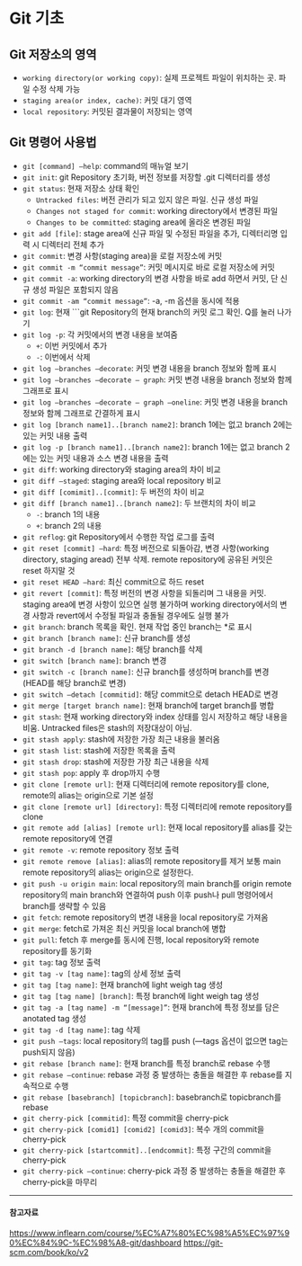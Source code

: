 # Git 기초

## Git 저장소의 영역
* ```working directory(or working copy)```: 실제 프로젝트 파일이 위치하는 곳. 파일 수정 삭제 가능
* ```staging area(or index, cache)```: 커밋 대기 영역
* ```local repository```: 커밋된 결과물이 저장되는 영역

## Git 명령어 사용법
* ```git [command] —help```: command의 매뉴얼 보기
* ```git init```: git Repository 초기화, 버전 정보를 저장할 .git 디렉터리를 생성
* ```git status```: 현재 저장소 상태 확인
    * ```Untracked files```: 버전 관리가 되고 있지 않은 파일. 신규 생성 파일
    * ```Changes not staged for commit```: working directory에서 변경된 파일
    * ```Changes to be committed```: staging area에 올라온 변경된 파일
* ```git add [file]```: stage area에 신규 파일 및 수정된 파일을 추가, 디렉터리명 입력 시 디렉터리 전체 추가
* ```git commit```: 변경 사항(staging area)을 로컬 저장소에 커밋
* ```git commit -m “commit message”```: 커밋 메시지로 바로 로컬 저장소에 커밋
* ```git commit -a```: working directory의 변경 사항을 바로 add 하면서 커밋, 단 신규 생성 파일은 포함되지 않음
* ```git commit -am “commit message”```: -a, -m 옵션을 동시에 적용
* ```git log```: 현재 ```git Repository의 현재 branch의 커밋 로그 확인. Q를 눌러 나가기
* ```git log -p```: 각 커밋에서의 변경 내용을 보여줌  
    * ```+```: 이번 커밋에서 추가
    * ```-```: 이번에서 삭제  
* ```git log —branches —decorate```: 커밋 변경 내용을 branch 정보와 함께 표시 
* ```git log —branches —decorate — graph```: 커밋 변경 내용을 branch 정보와 함께 그래프로 표시 
* ```git log —branches —decorate — graph —oneline```: 커밋 변경 내용을 branch 정보와 함께 그래프로 간결하게 표시
* ```git log [branch name1]..[branch name2]```: branch 1에는 없고 branch 2에는 있는 커밋 내용 출력
* ```git log -p [branch name1]..[branch name2]```: branch 1에는 없고 branch 2에는 있는 커밋 내용과 소스 변경 내용을 출력
* ```git diff```: working directory와 staging area의 차이 비교
* ```git diff —staged```: staging area와 local repository 비교
* ```git diff [comimit]..[commit]```: 두 버전의 차이 비교
* ```git diff [branch name1]..[branch name2]```: 두 브랜치의 차이 비교 
    * ```-```: branch 1의 내용
    * ```+```: branch 2의 내용
* ```git reflog```: git Repository에서 수행한 작업 로그를 출력
* ```git reset [commit] —hard```: 특정 버전으로 되돌아감, 변경 사항(working directory, staging aread) 전부 삭제. remote repository에 공유된 커밋은 reset 하지말 것
* ```git reset HEAD —hard```: 최신 commit으로 하드 reset
* ```git revert [commit]```: 특정 버전의 변경 사항을 되돌리며 그 내용을 커밋.
staging area에 변경 사항이 있으면 실행 불가하며 working directory에서의 변경 사항과 revert에서 수정될 파일과 충돌될 경우에도 실행 불가
* ```git branch```: branch 목록을 확인. 현재 작업 중인 branch는 *로 표시
* ```git branch [branch name]```: 신규 branch를 생성
* ```git branch -d [branch name]```: 해당 branch를 삭제
* ```git switch [branch name]```: branch 변경
* ```git switch -c [branch name]```: 신규 branch를 생성하며 branch를 변경 (HEAD를 해당 branch로 변경)
* ```git switch —detach [commitid]```: 해당 commit으로 detach HEAD로 변경
* ```git merge [target branch name]```: 현재 branch에 target branch를 병합
* ```git stash```: 현재 working directory와 index 상태를 임시 저장하고 해당 내용을 비움. Untracked files은 stash의 저장대상이 아님.
* ```git stash apply```: stash에 저장한 가장 최근 내용을 불러옴
* ```git stash list```: stash에 저장한 목록을 출력
* ```git stash drop```: stash에 저장한 가장 최근 내용을 삭제
* ```git stash pop```: apply 후 drop까지 수행
* ```git clone [remote url]```: 현재 디렉터리에 remote repository를 clone, remote의 alias는 origin으로 기본 설정
* ```git clone [remote url] [directory]```: 특정 디렉터리에 remote repository를 clone
* ```git remote add [alias] [remote url]```: 현재 local repository를 alias를 갖는 remote repository에 연결
* ```git remote -v```: remote repository 정보 출력
* ```git remote remove [alias]```: alias의 remote repository를 제거
보통 main remote repository의 alias는 origin으로 설정한다.
* ```git push -u origin main```: local repository의 main branch를 origin remote repository의 main branch와 연결하여 push
이후 push나 pull 명령어에서 branch를 생략할 수 있음
* ```git fetch```: remote repository의 변경 내용을 local repository로 가져옴
* ```git merge```: fetch로 가져온 최신 커밋을 local branch에 병합
* ```git pull```: fetch 후 merge를 동시에 진행, local repository와 remote repository를 동기화
* ```git tag```: tag 정보 출력
* ```git tag -v [tag name]```: tag의 상세 정보 출력
* ```git tag [tag name]```: 현재 branch에 light weigh tag 생성
* ```git tag [tag name] [branch]```: 특정 branch에 light weigh tag 생성
* ```git tag -a [tag name] -m “[message]”```: 현재 branch에 특정 정보를 담은 anotated tag 생성
* ```git tag -d [tag name]```: tag 삭제
* ```git push —tags```: local repository의 tag를 push (—tags 옵션이 없으면 tag는 push되지 않음)
* ```git rebase [branch name]```: 현재 branch를 특정 branch로 rebase 수행
* ```git rebase —continue```: rebase 과정 중 발생하는 충돌을 해결한 후 rebase를 지속적으로 수행
* ```git rebase [basebranch] [topicbranch]```: basebranch로 topicbranch를 rebase
* ```git cherry-pick [commitid]```: 특정 commit을 cherry-pick
* ```git cherry-pick [comid1] [comid2] [comid3]```: 복수 개의 commit을 cherry-pick
* ```git cherry-pick [startcommit]..[endcommit]```: 특정 구간의 commit을 cherry-pick
* ```git cherry-pick —continue```: cherry-pick 과정 중 발생하는 충돌을 해결한 후 cherry-pick을 마무리

--- 

#### 참고자료
https://www.inflearn.com/course/%EC%A7%80%EC%98%A5%EC%97%90%EC%84%9C-%EC%98%A8-git/dashboard
https://git-scm.com/book/ko/v2